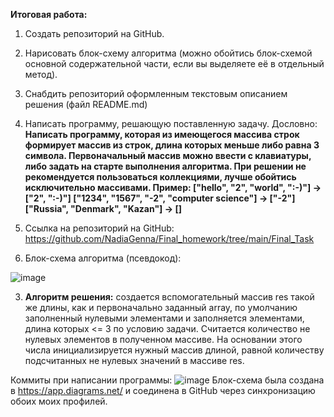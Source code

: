 
<strong>Итоговая работа:</strong>

1. Создать репозиторий на GitHub.
2. Нарисовать блок-схему алгоритма (можно обойтись блок-схемой основной содержательной части, если вы выделяете её в отдельный метод).
3. Снабдить репозиторий оформленным текстовым описанием решения (файл README.md)
4. Написать программу, решающую поставленную задачу.
Дословно: <strong>Написать программу, которая из имеющегося массива строк формирует массив из строк, длина которых меньше либо равна 3 символа. Первоначальный массив можно ввести с клавиатуры, либо задать на старте выполнения алгоритма. При решении не рекомендуется пользоваться коллекциями, лучше обойтись исключительно массивами.
Пример: ["hello", "2", "world", ":-)"] -> ["2", ":-)"]
["1234", "1567", "-2", "computer science"] -> ["-2"]
["Russia", "Denmark", "Kazan"] -> [] </strong>

1. Cсылка на репозиторий на GitHub: https://github.com/NadiaGenna/Final_homework/tree/main/Final_Task
2. Блок-схема алгоритма (псевдокод):

![image](https://user-images.githubusercontent.com/108814220/190869121-2576349c-9874-4c11-934f-4eff4469405f.png)

3. <strong>Алгоритм решения:</strong> создается вспомогательный массив res такой же длины, как и первоначально заданный array, по умолчанию заполненный нулевыми элементами и заполняется элементами, длина которых <= 3 по условию задачи. Считается количество не нулевых элементов в полученном массиве. На основании этого числа инициализируется нужный массив длиной, равной количеству подсчитанных не нулевых значений в массиве res.

Коммиты при написании программы: ![image](https://user-images.githubusercontent.com/108814220/190869393-08a7ebcf-876b-4e26-a324-012f6f7fbd41.png)
Блок-схема была создана в https://app.diagrams.net/ и соединена в GitHub через синхронизацию обоих моих профилей.
